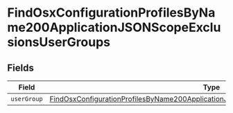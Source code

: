 # FindOsxConfigurationProfilesByName200ApplicationJSONScopeExclusionsUserGroups


## Fields

| Field                                                                                                                                                                                                       | Type                                                                                                                                                                                                        | Required                                                                                                                                                                                                    | Description                                                                                                                                                                                                 |
| ----------------------------------------------------------------------------------------------------------------------------------------------------------------------------------------------------------- | ----------------------------------------------------------------------------------------------------------------------------------------------------------------------------------------------------------- | ----------------------------------------------------------------------------------------------------------------------------------------------------------------------------------------------------------- | ----------------------------------------------------------------------------------------------------------------------------------------------------------------------------------------------------------- |
| `userGroup`                                                                                                                                                                                                 | [FindOsxConfigurationProfilesByName200ApplicationJSONScopeExclusionsUserGroupsUserGroup](../../models/operations/findosxconfigurationprofilesbyname200applicationjsonscopeexclusionsusergroupsusergroup.md) | :heavy_minus_sign:                                                                                                                                                                                          | N/A                                                                                                                                                                                                         |